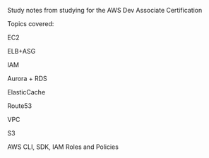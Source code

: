Study notes from studying for the AWS Dev Associate Certification

Topics covered:

EC2

ELB+ASG

IAM

Aurora + RDS

ElasticCache

Route53

VPC

S3

AWS CLI, SDK, IAM Roles and Policies